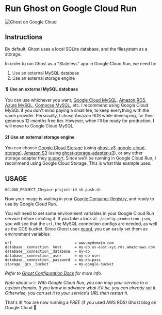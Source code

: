 # Run Ghost on Google Cloud Run

![Ghost on Google Cloud](https://repository-images.githubusercontent.com/262830411/43b05c00-92c7-11ea-83bd-379da3c37361)

## Instructions

By default, Ghost uses a local SQLite database, and the filesystem as a storage.

In order to run Ghost as a "Stateless" app in Google Cloud Run, we need to:

1) Use an external MySQL database
2) Use an external storage engine

#### 1) Use an external MySQL database
You can use whichever you want, [Google Cloud MySQL](https://cloud.google.com/sql), [Amazon RDS](https://aws.amazon.com/rds), [Azure MySQL](https://azure.microsoft.com/en-us/services/mysql), [Compose MySQL](https://www.compose.com/databases/mysql), etc. I recommend using Google Cloud MySQL if you don't mind paying a small fee, to keep everything with the same provider. Personally, I chose Amazon RDS while developing, for their generous 12-months free tier. However, when I'll be ready for production, I will move to Google Cloud MySQL.

#### 2) Use an external storage engine
You can choose [Google Cloud Storage](https://cloud.google.com/storage) (using [ghost-v3-google-cloud-storage](https://github.com/mikenikles/ghost-v3-google-cloud-storage)), [Amazon S3](https://aws.amazon.com/s3) (using [ghost-storage-adapter-s3](https://github.com/colinmeinke/ghost-storage-adapter-s3)), or any other storage adapter they [support](https://ghost.org/integrations/storage). Since we'll be running in Google Cloud Run, I recommend using Google Cloud Storage. This is what this example uses.


## USAGE

```
GCLOUD_PROJECT_ID=your-project-id sh push.sh
```

Now your image is waiting in your [Google Container Registry](https://cloud.google.com/container-registry), and ready to use by Google Cloud Run.

You will need to set some environment variables in your Google Cloud Run service before creating it. If you take a look at `./config.production.json`, you will see that the `url`, the MySQL connection configs are needed, as well as the GCS bucket. Since Ghost uses [nconf](https://www.npmjs.com/package/nconf), you can easily set them as environment variables:

```
url                             = www.mydomain.com
database__connection__host      = my-db.us-east-xyz.rds.amazonaws.com
database__connection__database  = my-db
database__connection__user      = my-db-user
database__connection__password  = my-db-pass
storage__gcs__bucket            = my-google-bucket
```

_Refer to [Ghost Configuration Docs](https://ghost.org/docs/concepts/config/#configuration-options) for more info._

_Note about `url`: With Google Cloud Run, you can map your service to a custom domain. If you know in advance what it'll be, you can already set it. Otherwise, you can set it to your service's URL then restart it._

That's it! You are now running a *FREE* (if you used AWS RDS) Ghost blog on Google Cloud 🎉
